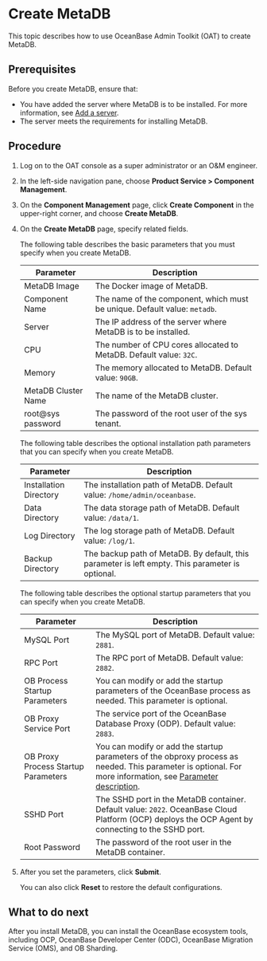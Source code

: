 # Create MetaDB

This topic describes how to use OceanBase Admin Toolkit (OAT) to create MetaDB. 

## Prerequisites

Before you create MetaDB, ensure that:

* You have added the server where MetaDB is to be installed. For more information, see [Add a server](5.add-server.md). 
* The server meets the requirements for installing MetaDB. 

## Procedure

1. Log on to the OAT console as a super administrator or an O&M engineer. 

2. In the left-side navigation pane, choose **Product Service \> Component Management**. 

3. On the **Component Management** page, click **Create Component** in the upper-right corner, and choose **Create MetaDB**. 

   <!-- ![1](https://obbusiness-private.oss-cn-shanghai.aliyuncs.com/doc/img/observer-enterprise/V4.0.0/4.deploy-the-oceanbase-database/OAT/create-metadb/1%E5%88%9B%E5%BB%BAmetadb.png) -->

4. On the **Create MetaDB** page, specify related fields. 

   <!-- ![2](https://obbusiness-private.oss-cn-shanghai.aliyuncs.com/doc/img/observer-enterprise/V4.0.0/4.deploy-the-oceanbase-database/OAT/create-metadb/2%E5%9F%BA%E7%A1%80%E9%85%8D%E7%BD%AE.png) -->

   The following table describes the basic parameters that you must specify when you create MetaDB.

   | Parameter | Description |
   |------|------|
   | MetaDB Image | The Docker image of MetaDB.  |
   | Component Name | The name of the component, which must be unique. Default value: `metadb`.  |
   | Server | The IP address of the server where MetaDB is to be installed.  |
   | CPU | The number of CPU cores allocated to MetaDB. Default value: `32C`.  |
   | Memory | The memory allocated to MetaDB. Default value: `90GB`.  |
   | MetaDB Cluster Name | The name of the MetaDB cluster.  |
   | root@sys password | The password of the root user of the sys tenant.  |

   <!-- ![3](https://obbusiness-private.oss-cn-shanghai.aliyuncs.com/doc/img/observer-enterprise/V4.0.0/4.deploy-the-oceanbase-database/OAT/create-metadb/3%E5%AE%89%E8%A3%85%E8%B7%AF%E5%BE%84.png) -->

   The following table describes the optional installation path parameters that you can specify when you create MetaDB.

   | Parameter | Description |
   |------|------|
   | Installation Directory | The installation path of MetaDB. Default value: `/home/admin/oceanbase`.  |
   | Data Directory | The data storage path of MetaDB. Default value: `/data/1`.  |
   | Log Directory | The log storage path of MetaDB. Default value: `/log/1`.  |
   | Backup Directory  | The backup path of MetaDB. By default, this parameter is left empty. This parameter is optional.  |

   <!-- ![4](https://obbusiness-private.oss-cn-shanghai.aliyuncs.com/doc/img/observer-enterprise/V4.0.0/4.deploy-the-oceanbase-database/OAT/create-metadb/4%E5%90%AF%E5%8A%A8%E5%8F%82%E6%95%B0.png) -->

   The following table describes the optional startup parameters that you can specify when you create MetaDB.

   | Parameter | Description |
   |------|------|
   | MySQL Port | The MySQL port of MetaDB. Default value: `2881`.  |
   | RPC Port | The RPC port of MetaDB. Default value: `2882`.  |
   | OB Process Startup Parameters | You can modify or add the startup parameters of the OceanBase process as needed. This parameter is optional.  |
   | OB Proxy Service Port | The service port of the OceanBase Database Proxy (ODP). Default value: `2883`.  |
   | OB Proxy Process Startup Parameters | You can modify or add the startup parameters of the obproxy process as needed. This parameter is optional. For more information, see [Parameter description](https://en.oceanbase.com/docs/community-odp-en-10000000000864245).  | 
   | SSHD Port | The SSHD port in the MetaDB container. Default value: `2022`. OceanBase Cloud Platform (OCP) deploys the OCP Agent by connecting to the SSHD port.  |
   | Root Password | The password of the root user in the MetaDB container.  |

5. After you set the parameters, click **Submit**. 

   You can also click **Reset** to restore the default configurations. 

## What to do next

After you install MetaDB, you can install the OceanBase ecosystem tools, including OCP, OceanBase Developer Center (ODC), OceanBase Migration Service (OMS), and OB Sharding. 
